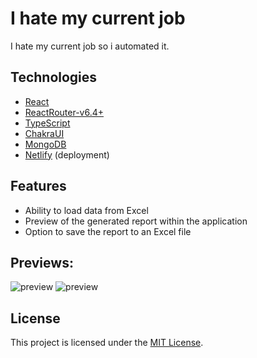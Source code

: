 # I hate my current job

I hate my current job so i automated it.

## Technologies

- [React](https://reactjs.org/)
- [ReactRouter-v6.4+](https://reactrouter.com/)
- [TypeScript](https://www.typescriptlang.org/)
- [ChakraUI](https://v2.chakra-ui.com/)
- [MongoDB](https://www.mongodb.com/)
- [Netlify](https://netlify.com/) (deployment)

## Features

- Ability to load data from Excel
- Preview of the generated report within the application
- Option to save the report to an Excel file

## Previews:

<img src="https://i.imgur.com/vGHl80h.png" alt="preview">
<img src="https://imgur.com/Jg0oFqU.png" alt="preview">

## License

This project is licensed under the [MIT License](LICENSE).
